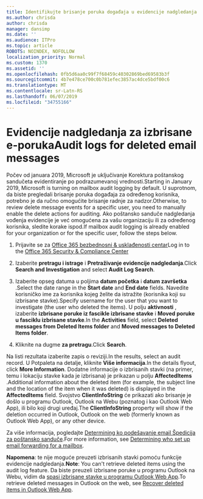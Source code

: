 ```yaml
---
title: Identifikujte brisanje poruka događaja u evidencije nadgledanja
ms.author: chrisda
author: chrisda
manager: dansimp
ms.date: ''
ms.audience: ITPro
ms.topic: article
ROBOTS: NOINDEX, NOFOLLOW
localization_priority: Normal
ms.custom: 1370
ms.assetid: ''
ms.openlocfilehash: 0fb5d6aa0c99f7f68459c40302869bed69583b3f
ms.sourcegitcommit: 4b7e478ce700c0b781efec3857ac4dce5bdf00c6
ms.translationtype: MT
ms.contentlocale: sr-Latn-RS
ms.lasthandoff: 06/07/2019
ms.locfileid: "34755166"
---
```

# <a name="audit-logs-for-deleted-email-messages"></a><span data-ttu-id="608df-102">Evidencije nadgledanja za izbrisane e-poruka</span><span class="sxs-lookup"><span data-stu-id="608df-102">Audit logs for deleted email messages</span></span>

<span data-ttu-id="608df-103">Počev od januara 2019, Microsoft je uključivanje Korektura poštanskog sandučeta evidentiranje po podrazumevanoj vrednosti.</span><span class="sxs-lookup"><span data-stu-id="608df-103">Starting in January 2019, Microsoft is turning on mailbox audit logging by default.</span></span> <span data-ttu-id="608df-104">U suprotnom, da biste pregledali brisanje poruka događaja za određenog korisnika, potrebno je da ručno omogućite brisanje radnje za nadzor.</span><span class="sxs-lookup"><span data-stu-id="608df-104">Otherwise, to review delete message events for a specific user, you need to manually enable the delete actions for auditing.</span></span> <span data-ttu-id="608df-105">Ako poštansko sanduče nadgledanja vođenja evidencije je već omogućena za vašu organizaciju ili za određenog korisnika, sledite korake ispod.</span><span class="sxs-lookup"><span data-stu-id="608df-105">If mailbox audit logging is already enabled for your organization or for the specific user, follow the steps below.</span></span>

1. <span data-ttu-id="608df-106">Prijavite se za [Office 365 bezbednosni & usklađenosti centar](https://protection.office.com/)</span><span class="sxs-lookup"><span data-stu-id="608df-106">Log in to the [Office 365 Security & Compliance Center](https://protection.office.com/)</span></span>

2. <span data-ttu-id="608df-107">Izaberite **pretragu i istrage** i **Pretraživanje evidencije nadgledanja**.</span><span class="sxs-lookup"><span data-stu-id="608df-107">Click **Search and Investigation** and select **Audit Log Search**.</span></span>

3. <span data-ttu-id="608df-108">Izaberite opseg datuma u poljima **datum početka** i **datum završetka** .</span><span class="sxs-lookup"><span data-stu-id="608df-108">Select the date range in the **Start date** and **End date** fields.</span></span> <span data-ttu-id="608df-109">Navedite korisničko ime za korisnika kojeg želite da istražite (korisnika koji su izbrisane stavke).</span><span class="sxs-lookup"><span data-stu-id="608df-109">Specify username for the user that you want to investigate (the user who deleted the items).</span></span> <span data-ttu-id="608df-110">U polju **aktivnosti** , izaberite **izbrisane poruke iz fascikle izbrisane stavke** i **Moved poruke u fasciklu izbrisane stavke**.</span><span class="sxs-lookup"><span data-stu-id="608df-110">In the **Activities** field, select **Deleted messages from Deleted Items folder** and **Moved messages to Deleted Items folder**.</span></span>

4. <span data-ttu-id="608df-111">Kliknite na dugme **za pretragu**.</span><span class="sxs-lookup"><span data-stu-id="608df-111">Click **Search**.</span></span>

<span data-ttu-id="608df-112">Na listi rezultata izaberite zapis o reviziji.</span><span class="sxs-lookup"><span data-stu-id="608df-112">In the results, select an audit record.</span></span> <span data-ttu-id="608df-113">U Potpaleta na detalje, kliknite **Više informacija**.</span><span class="sxs-lookup"><span data-stu-id="608df-113">In the details flyout, click **More Information**.</span></span> <span data-ttu-id="608df-114">Dodatne informacije o izbrisanih stavki (na primer, temu i lokaciju stavke kada je izbrisana) je prikazan u polju **AffectedItems** .</span><span class="sxs-lookup"><span data-stu-id="608df-114">Additional information about the deleted item (for example, the subject line and the location of the item when it was deleted) is displayed in the **AffectedItems** field.</span></span> <span data-ttu-id="608df-115">Svojstvo **ClientInfoString** će prikazati ako brisanje je došlo u programu Outlook, Outlook na Webu (poznatog i kao Outlook Web App), ili bilo koji drugi uređaj.</span><span class="sxs-lookup"><span data-stu-id="608df-115">The **ClientInfoString** property will show if the deletion occurred in Outlook, Outlook on the web (formerly known as Outlook Web App), or any other device.</span></span>

<span data-ttu-id="608df-116">Za više informacija, pogledajte [Determining ko podešavanje email Špedicija za poštansko sanduče](https://docs.microsoft.com/office365/securitycompliance/auditing-troubleshooting-scenarios#determining-if-a-user-deleted-email-items).</span><span class="sxs-lookup"><span data-stu-id="608df-116">For more information, see [Determining who set up email forwarding for a mailbox](https://docs.microsoft.com/office365/securitycompliance/auditing-troubleshooting-scenarios#determining-if-a-user-deleted-email-items).</span></span>

<span data-ttu-id="608df-117">**Napomena**: te nije moguće preuzeti izbrisanih stavki pomoću funkcije evidencije nadgledanja.</span><span class="sxs-lookup"><span data-stu-id="608df-117">**Note**: You can't retrieve deleted items using the audit log feature.</span></span> <span data-ttu-id="608df-118">Da biste preuzeli izbrisane poruke u programu Outlook na Webu, vidim da [spasi izbrisane stavke u programu Outlook Web App](https://support.office.com/article/C3D8FC15-EEEF-4F1C-81DF-E27964B7EDD4).</span><span class="sxs-lookup"><span data-stu-id="608df-118">To retrieve deleted messages in Outlook on the web, see [Recover deleted items in Outlook Web App](https://support.office.com/article/C3D8FC15-EEEF-4F1C-81DF-E27964B7EDD4).</span></span>

